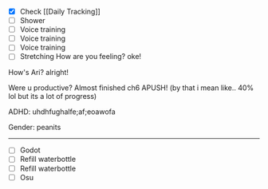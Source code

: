 - [x] Check [[Daily Tracking]]
- [ ] Shower
- [ ] Voice training
- [ ] Voice training
- [ ] Voice training
- [ ] Stretching
How are you feeling?
oke!

How's Ari?
alright!

Were u productive?
Almost finished ch6 APUSH! (by that i mean like.. 40% lol but its a lot of progress)

ADHD:
uhdhfughalfe;af;eoawofa

Gender:
peanits

---
- [ ] Godot
- [ ] Refill waterbottle
- [ ] Refill waterbottle
- [ ] Osu
